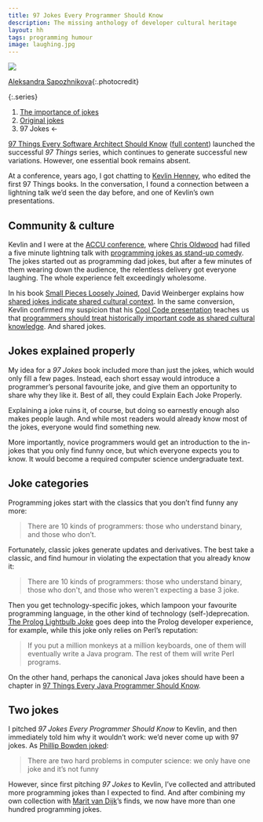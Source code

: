 ```yaml
---
title: 97 Jokes Every Programmer Should Know
description: The missing anthology of developer cultural heritage
layout: hh
tags: programming humour
image: laughing.jpg
---
```


![](laughing.jpg)

[Aleksandra Sapozhnikova](https://unsplash.com/photos/r_-zzXrnzxI){:.photocredit}

{:.series}
1. [The importance of jokes](domain-jokes) <!-- 2022-06-21 -->
2. [Original jokes](original-jokes) <!-- 2023-09-26 -->
3. 97 Jokes ←

[97 Things Every Software Architect Should Know](https://www.oreilly.com/library/view/97-things-every/9780596800611/)
([full content](https://github.com/97-things/97-things-every-software-architect-should-know))
launched the successful _97 Things_ series, which continues to generate successful new variations.
However, one essential book remains absent.

At a conference, years ago, I got chatting to [Kevlin Henney](https://bsky.app/profile/kevlin.bsky.social),
who edited the first 97 Things books.
In the conversation, I found a connection between a lightning talk we’d seen the day before, and one of Kevlin’s own presentations.

## Community & culture

Kevlin and I were at the [ACCU conference](https://www.accuconference.org), where
[Chris Oldwood](https://bsky.app/profile/chrisoldwood.bsky.social) had filled a five minute lightning talk with
[programming jokes as stand-up comedy](https://chrisoldwood.blogspot.com/2015/04/the-daily-stand-up.html).
The jokes started out as programming dad jokes, but after a few minutes of them wearing down the audience,
the relentless delivery got everyone laughing.
The whole experience felt exceedingly wholesome.

In his book [Small Pieces Loosely Joined](https://www.smallpieces.com/),
David Weinberger explains how [shared jokes indicate shared cultural context](domain-jokes#weinberger).
In the same conversion, Kevlin confirmed my suspicion that his
[Cool Code presentation](https://www.infoq.com/presentations/Cool-Code/) teaches us that
[programmers should treat historically important code as shared cultural knowledge](domain-jokes#henney).
And shared jokes.

## Jokes explained properly

My idea for a _97 Jokes_ book included more than just the jokes, which would only fill a few pages.
Instead, each short essay would introduce a programmer’s personal favourite joke,
and give them an opportunity to share why they like it.
Best of all, they could Explain Each Joke Properly.

Explaining a joke ruins it, of course, but doing so earnestly enough also makes people laugh.
And while most readers would already know most of the jokes,
everyone would find something new.

More importantly, novice programmers would get an introduction to the in-jokes that you only find funny once,
but which everyone expects you to know.
It would become a required computer science undergraduate text.

## Joke categories

Programming jokes start with the classics that you don’t find funny any more:

> There are 10 kinds of programmers: those who understand binary, and those who don’t.

Fortunately, classic jokes generate updates and derivatives.
The best take a classic, and find humour in violating the expectation that you already know it:

> There are 10 kinds of programmers: those who understand binary, those who don't, 
> and those who weren't expecting a base 3 joke.

Then you get technology-specific jokes, which lampoon your favourite programming language,
in the other kind of technology (self-)deprecation.
[The Prolog Lightbulb Joke](domain-jokes#prolog)
goes deep into the Prolog developer experience, for example,
while this joke only relies on Perl’s reputation:

> If you put a million monkeys at a million keyboards,
> one of them will eventually write a Java program.
> The rest of them will write Perl programs.

On the other hand, perhaps the canonical Java jokes should have been a chapter in
[97 Things Every Java Programmer Should Know](http://shop.oreilly.com/product/0636920048824.do).

## Two jokes

I pitched _97 Jokes Every Programmer Should Know_ to Kevlin,
and then immediately told him why it wouldn’t work: we’d never come up with 97 jokes.
As [Phillip Bowden joked](https://twitter.com/pbowden/status/468855097879830528): 

> There are two hard problems in computer science: we only have one joke and it’s not funny

However, since first pitching _97 Jokes_ to Kevlin, I’ve collected and attributed more programming jokes than I expected to find.
And after combining my own collection with [Marit van Dijk](https://maritvandijk.com/)’s finds,
we now have more than one hundred programming jokes.
